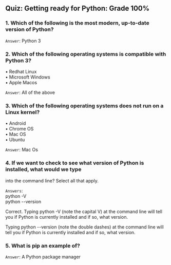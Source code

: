 ## Quiz: Getting ready for Python: Grade 100%

### 1. Which of the following is the most modern, up-to-date version of Python?

`Answer`: Python 3

### 2. Which of the following operating systems is compatible with Python 3?
• Redhat Linux  
• Microsoft Windows  
• Apple Macos

`Answer`: All of the above

### 3. Which of the following operating systems does not run on a Linux kernel?
• Android  
• Chrome OS  
• Mac OS  
• Ubuntu  

`Answer`: Mac Os

### 4. If we want to check to see what version of Python is installed, what would we type 
into the command line? Select all that apply.

`Answers`:   
python -V  
python --version

Correct. Typing python -V (note the capital V) at the command line will tell you if 
Python is currently installed and if so, what version.

Typing python --version (note the double dashes) at the command line will tell you 
if Python is currently installed and if so, what version.

### 5. What is pip an example of?

`Answer`: A Python package manager
